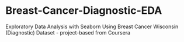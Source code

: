 # Breast-Cancer-Diagnostic-EDA
Exploratory Data Analysis with Seaborn Using Breast Cancer Wisconsin (Diagnostic) Dataset - project-based from Coursera
